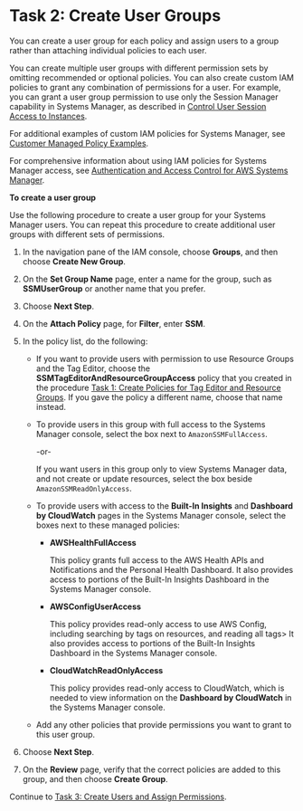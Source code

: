 # Task 2: Create User Groups<a name="setup-create-users-nonadmin-groups"></a>

You can create a user group for each policy and assign users to a group rather than attaching individual policies to each user\.

You can create multiple user groups with different permission sets by omitting recommended or optional policies\. You can also create custom IAM policies to grant any combination of permissions for a user\. For example, you can grant a user group permission to use only the Session Manager capability in Systems Manager, as described in [Control User Session Access to Instances](session-manager-getting-started-restrict-access.md)\.

For additional examples of custom IAM policies for Systems Manager, see [Customer Managed Policy Examples](auth-and-access-control-iam-identity-based-access-control.md#customer-managed-policies)\.

For comprehensive information about using IAM policies for Systems Manager access, see [Authentication and Access Control for AWS Systems Manager](auth-and-access-control.md)\.

**To create a user group**

Use the following procedure to create a user group for your Systems Manager users\. You can repeat this procedure to create additional user groups with different sets of permissions\.

1. In the navigation pane of the IAM console, choose **Groups**, and then choose **Create New Group**\. 

1. On the **Set Group Name** page, enter a name for the group, such as **SSMUserGroup** or another name that you prefer\.

1. Choose **Next Step**\.

1. On the **Attach Policy** page, for **Filter**, enter **SSM**\.

1. In the policy list, do the following: 
   + If you want to provide users with permission to use Resource Groups and the Tag Editor, choose the **SSMTagEditorAndResourceGroupAccess** policy that you created in the procedure [Task 1: Create Policies for Tag Editor and Resource Groups](setup-create-users-nonadmin-policies.md)\. If you gave the policy a different name, choose that name instead\.
   + To provide users in this group with full access to the Systems Manager console, select the box next to `AmazonSSMFullAccess`\.

     \-or\-

     If you want users in this group only to view Systems Manager data, and not create or update resources, select the box beside `AmazonSSMReadOnlyAccess`\.
   + To provide users with access to the **Built\-In Insights** and **Dashboard by CloudWatch** pages in the Systems Manager console, select the boxes next to these managed policies: 
     + **AWSHealthFullAccess**

       This policy grants full access to the AWS Health APIs and Notifications and the Personal Health Dashboard\. It also provides access to portions of the Built\-In Insights Dashboard in the Systems Manager console\.
     + **AWSConfigUserAccess**

       This policy provides read\-only access to use AWS Config, including searching by tags on resources, and reading all tags> It also provides access to portions of the Built\-In Insights Dashboard in the Systems Manager console\.
     + **CloudWatchReadOnlyAccess**

       This policy provides read\-only access to CloudWatch, which is needed to view information on the **Dashboard by CloudWatch** in the Systems Manager console\.
   + Add any other policies that provide permissions you want to grant to this user group\.

1. Choose **Next Step**\.

1. On the **Review** page, verify that the correct policies are added to this group, and then choose **Create Group**\.

Continue to [Task 3: Create Users and Assign Permissions](setup-create-users-nonadmin-users.md)\.